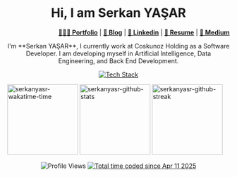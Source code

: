 <h1 align="center">Hi, I am Serkan YAŞAR</h1>

<div align="right">
    <p>
        <a href="https://www.serkanyasar.dev" target="_blank"><b>👨🏻‍💻 Portfolio</b></a> |
        <a href="https://www.serkanyasar.dev/search" target="_blank"><b>📓 Blog</b></a> |
        <a href="https://www.linkedin.com/in/serkanyasar/" target="_blank"><b>🧳 Linkedin</b></a> |
        <a href="https://www.serkanyasar.dev/p/resume.html" target="_blank"><b>📜 Resume</b></a> |
        <a href="https://medium.com/@serkanyasr" target="_blank"><b>📠 Medium</b></a> 
    </p>
</div>

<div align="center">
I'm **Serkan YAŞAR**, I currently work at Coskunoz Holding as a Software Developer. I am developing myself in Artificial Intelligence, Data Engineering, and Back End Development.
</div>

<p align="center">
	<a href="https://skillicons.dev">
<img src="https://skillicons.dev/icons?i=python,cs,pytorch,tensorflow,scikitlearn,opencv,django,docker,fastapi,git,dotnet,azure,postgres,linux" alt="Tech Stack" />
	</a>
</p>

<p align="left">
	<img 
		height="160px" 
		src="https://github-readme-stats.vercel.app/api/wakatime?username=serkanyasr&layout=compact&langs_count=8&title_color=ff9900&text_color=cccccc&icon_color=ff9900&bg_color=232f3e"
		alt="serkanyasr-wakatime-time" />
	<img 
		height="160px" 
		src="https://github-readme-stats.vercel.app/api?username=serkanyasr&hide_border=false&show_icons=true&include_all_commits=true&number_format=long&title_color=ff9900&text_color=cccccc&icon_color=ff9900&bg_color=232f3e"
		alt="serkanyasr-github-stats" />
	<img 
		height="160px" 
		src="https://github-readme-streak-stats.herokuapp.com/?user=serkanyasr&theme=dark&background=232f3e&ring=ff9900&fire=ff9900&currStreakLabel=ff9900"
		alt="serkanyasr-github-streak" />
        
</p>

<div align="center">
		<img 
        src="https://komarev.com/ghpvc/?username=serkanyasr&style=for-the-badge" 
        alt="Profile Views"/>
		<a href="https://wakatime.com/@991d7c56-1f18-4491-bb20-f1da17699eff">
		<img src="https://wakatime.com/badge/user/991d7c56-1f18-4491-bb20-f1da17699eff.svg" alt="Total time coded since Apr 11 2025" />
		</a>

</div>
